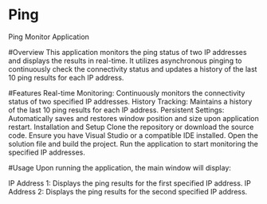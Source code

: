 # Ping

Ping Monitor Application

#Overview
This application monitors the ping status of two IP addresses and displays the results in real-time. It utilizes asynchronous pinging to continuously check the connectivity status and updates a history of the last 10 ping results for each IP address.

#Features
Real-time Monitoring: Continuously monitors the connectivity status of two specified IP addresses.
History Tracking: Maintains a history of the last 10 ping results for each IP address.
Persistent Settings: Automatically saves and restores window position and size upon application restart.
Installation and Setup
Clone the repository or download the source code.
Ensure you have Visual Studio or a compatible IDE installed.
Open the solution file and build the project.
Run the application to start monitoring the specified IP addresses.

#Usage
Upon running the application, the main window will display:

IP Address 1: Displays the ping results for the first specified IP address.
IP Address 2: Displays the ping results for the second specified IP address.
